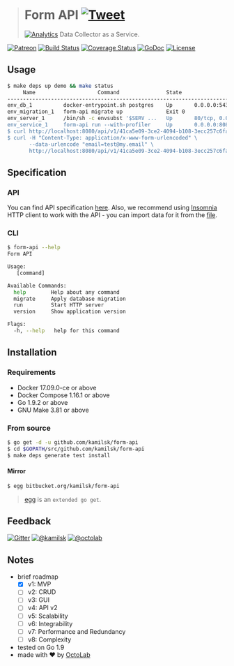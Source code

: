 > # Form API [![Tweet](https://img.shields.io/twitter/url/http/shields.io.svg?style=social)](https://twitter.com/intent/tweet?text=Data%20Collector%20as%20a%20Service&url=https://github.com/kamilsk/form-api&via=ikamilsk&hashtags=go,service,data-collector)
> [![Analytics](https://ga-beacon.appspot.com/UA-109817251-15/form-api/readme?pixel)](https://github.com/kamilsk/form-api)
> Data Collector as a Service.

[![Patreon](https://img.shields.io/badge/patreon-donate-orange.svg)](https://www.patreon.com/octolab)
[![Build Status](https://travis-ci.org/kamilsk/form-api.svg?branch=master)](https://travis-ci.org/kamilsk/semaphore)
[![Coverage Status](https://coveralls.io/repos/github/kamilsk/form-api/badge.svg)](https://coveralls.io/github/kamilsk/form-api)
[![GoDoc](https://godoc.org/github.com/kamilsk/form-api?status.svg)](https://godoc.org/github.com/kamilsk/form-api)
[![License](https://img.shields.io/badge/license-MIT-blue.svg)](LICENSE)

## Usage

```bash
$ make deps up demo && make status
     Name                    Command               State                Ports             
------------------------------------------------------------------------------------------
env_db_1          docker-entrypoint.sh postgres    Up       0.0.0.0:5432->5432/tcp        
env_migration_1   form-api migrate up              Exit 0                                 
env_server_1      /bin/sh -c envsubst '$SERV ...   Up       80/tcp, 0.0.0.0:8080->8080/tcp
env_service_1     form-api run --with-profiler     Up       0.0.0.0:8081->8080/tcp        
$ curl http://localhost:8080/api/v1/41ca5e09-3ce2-4094-b108-3ecc257c6fa4
$ curl -H "Content-Type: application/x-www-form-urlencoded" \
       --data-urlencode "email=test@my.email" \
       http://localhost:8080/api/v1/41ca5e09-3ce2-4094-b108-3ecc257c6fa4
```

## Specification

### API

You can find API specification [here](env/rest.http). Also, we recommend using [Insomnia](https://insomnia.rest)
HTTP client to work with the API - you can import data for it from the [file](env/insomnia.json).

### CLI

```bash
$ form-api --help
Form API

Usage:
   [command]

Available Commands:
  help        Help about any command
  migrate     Apply database migration
  run         Start HTTP server
  version     Show application version

Flags:
  -h, --help   help for this command
```

## Installation

### Requirements

- Docker 17.09.0-ce or above
- Docker Compose 1.16.1 or above
- Go 1.9.2 or above
- GNU Make 3.81 or above

### From source

```bash
$ go get -d -u github.com/kamilsk/form-api
$ cd $GOPATH/src/github.com/kamilsk/form-api
$ make deps generate test install
```

#### Mirror

```bash
$ egg bitbucket.org/kamilsk/form-api
```

> [egg](https://github.com/kamilsk/egg) is an `extended go get`.

## Feedback

[![Gitter](https://badges.gitter.im/Join%20Chat.svg)](https://gitter.im/kamilsk/form-api)
[![@kamilsk](https://img.shields.io/badge/author-%40kamilsk-blue.svg)](https://twitter.com/ikamilsk)
[![@octolab](https://img.shields.io/badge/sponsor-%40octolab-blue.svg)](https://twitter.com/octolab_inc)

## Notes

- brief roadmap
  - [x] v1: MVP
  - [ ] v2: CRUD
  - [ ] v3: GUI
  - [ ] v4: API v2
  - [ ] v5: Scalability
  - [ ] v6: Integrability
  - [ ] v7: Performance and Redundancy
  - [ ] v8: Complexity
- tested on Go 1.9
- made with ❤️ by [OctoLab](https://www.octolab.org/)
